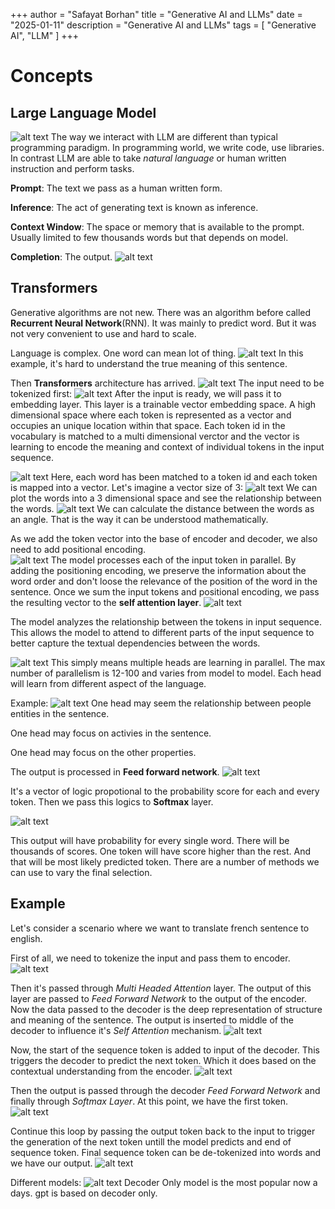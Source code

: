 +++
author = "Safayat Borhan"
title = "Generative AI and LLMs"
date = "2025-01-11"
description = "Generative AI and LLMs"
tags = [
    "Generative AI",
    "LLM"
]
+++

# Concepts

## Large Language Model
![alt text](image.png)
The way we interact with LLM are different than typical programming paradigm. In programming world, we write code, use libraries. In contrast LLM are able to take *natural language* or human written instruction and perform tasks. 

**Prompt**: The text we pass as a human written form.

**Inference**: The act of generating text is known as inference.

**Context Window**: The space or memory that is available to the prompt. Usually limited to few thousands words but that depends on model.

**Completion**: The output.
![alt text](image-2.png)

## Transformers
Generative algorithms are not new. There was an algorithm before called **Recurrent Neural Network**(RNN). It was mainly to predict word. But it was not very convenient to use and hard to scale. 

Language is complex. One word can mean lot of thing. 
![alt text](image-1.png)
In this example, it's hard to understand the true meaning of this sentence. 

Then **Transformers** architecture has arrived.
![alt text](image-4.png)
The input need to be tokenized first:
![alt text](image-5.png)
After the input is ready, we will pass it to embedding layer. This layer is a trainable vector embedding space. A high dimensional space where each token is represented as a vector and occupies an unique location within that space. Each token id in the vocabulary is matched to a multi dimensional verctor and the vector is learning to encode the meaning and context of individual tokens in the input sequence. 

![alt text](image-6.png)
Here, each word has been matched to a token id and each token is mapped into a vector. Let's imagine a vector size of 3:
![alt text](image-7.png)
We can plot the words into a 3 dimensional space and see the relationship between the words. 
![alt text](image-8.png)
We can calculate the distance between the words as an angle. That is the way it can be understood mathematically. 

As we add the token vector into the base of encoder and decoder, we also need to add positional encoding.  
![alt text](image-9.png)
The model processes each of the input token in parallel. By adding the positioning encoding, we preserve the information about the word order and don't loose the relevance of the position of the word in the sentence. Once we sum the input tokens and positional encoding, we pass the resulting vector to the **self attention layer**. 
![alt text](image-10.png)

The model analyzes the relationship between the tokens in input sequence. This allows the model to attend to different parts of the input sequence to better capture the textual dependencies between the words. 

![alt text](image-11.png)
This simply means multiple heads are learning in parallel. The max number of parallelism is 12-100 and varies from model to model. Each head will learn from different aspect of the language. 

Example: 
![alt text](image-12.png)
One head may seem the relationship between people entities in the sentence. 

One head may focus on activies in the sentence. 

One head may focus on the other properties.

The output is processed in **Feed forward network**. 
![alt text](image-13.png)

It's a vector of logic propotional to the probability score for each and every token. Then we pass this logics to **Softmax** layer.

![alt text](image-14.png)

This output will have probability for every single word. There will be thousands of scores. One token will have score higher than the rest. And that will be most likely predicted token. There are a number of methods we can use to vary the final selection. 

## Example
Let's consider a scenario where we want to translate french sentence to english. 

First of all, we need to tokenize the input and pass them to encoder.
![alt text](image-15.png)

Then it's passed through *Multi Headed Attention* layer. The output of this layer are passed to *Feed Forward Network* to the output of the encoder. 
Now the data passed to the decoder is the deep representation of structure and meaning of the sentence. 
The output is inserted to middle of the decoder to influence it's *Self Attention* mechanism.
![alt text](image-16.png)

Now, the start of the sequence token is added to input of the decoder. This triggers the decoder to predict the next token.
Which it does based on the contextual understanding from the encoder. 
![alt text](image-17.png)

Then the output is passed through the decoder *Feed Forward Network* and finally through *Softmax Layer*. 
At this point, we have the first token.
![alt text](image-18.png)

Continue this loop by passing the output token back to the input to trigger the generation of the next token untill the model predicts 
and end of sequence token. Final sequence token can be de-tokenized into words and we have our output.
![alt text](image-19.png)

Different models:
![alt text](image-20.png)
Decoder Only model is the most popular now a days. gpt is based on decoder only.




